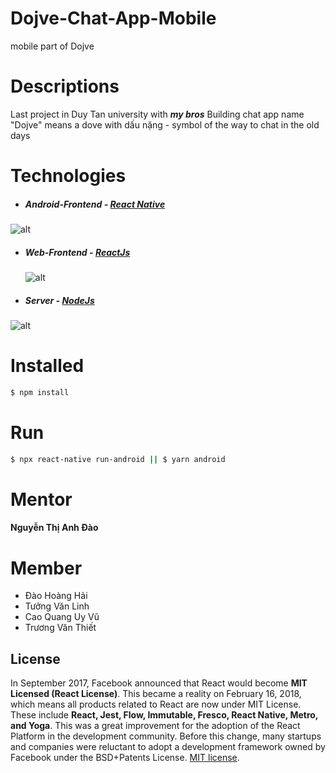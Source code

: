 # Dojve-Chat-App-Mobile
mobile part of Dojve
# Descriptions

Last project in Duy Tan university with ***my bros***
Building chat app name "Dojve" means a dove with dấu nặng - symbol of the way to chat in the old days

# Technologies

- ##### Android-Frontend - [React Native](https://reactnative.dev/)

![alt](https://i.imgur.com/skoRJ9P.png)

- ##### Web-Frontend - [ReactJs](https://reactjs.org/)
  ![alt](https://upload.wikimedia.org/wikipedia/commons/thumb/a/a7/React-icon.svg/1200px-React-icon.svg.png)
- ##### Server - [NodeJs](https://nodejs.org)

![alt](https://images.g2crowd.com/uploads/product/image/social_landscape/social_landscape_f0b606abb6d19089febc9faeeba5bc05/nodejs-development-services.png)

# Installed

```bash
$ npm install
```

# Run

```bash
$ npx react-native run-android || $ yarn android
```

# Mentor

#### Nguyễn Thị Anh Đào

# Member

- Đào Hoàng Hải
- Tưởng Văn Linh
- Cao Quang Uy Vũ
- Trương Văn Thiết
## License
In September 2017, Facebook announced that React would become **MIT Licensed (React License)**. This became a reality on February 16, 2018, which means all products related to React are now under MIT License. These include **React, Jest, Flow, Immutable, Fresco, React Native, Metro, and Yoga**. This was a great improvement for the adoption of the React Platform in the development community. Before this change, many startups and companies were reluctant to adopt a development framework owned by Facebook under the BSD+Patents License.
[MIT license](https://opensource.org/licenses/MIT).
